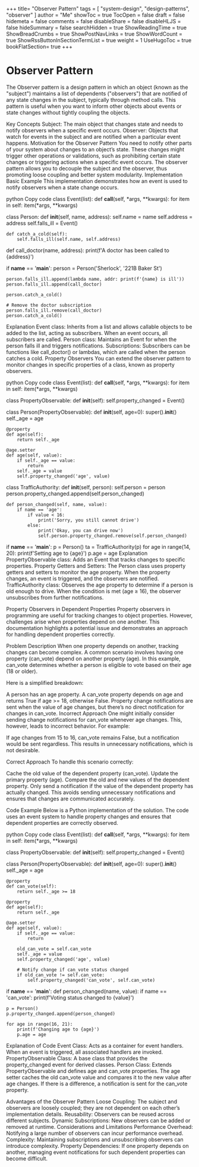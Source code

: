 +++
title= "Observer Pattern"
tags = [ "system-design",  "design-patterns", "observer" ]
author = "Me"
showToc = true
TocOpen = false
draft = false
hidemeta = false
comments = false
disableShare = false
disableHLJS = false
hideSummary = false
searchHidden = true
ShowReadingTime = true
ShowBreadCrumbs = true
ShowPostNavLinks = true
ShowWordCount = true
ShowRssButtonInSectionTermList = true
weight = 1
UseHugoToc = true
bookFlatSection= true
+++

# Observer Pattern

The Observer pattern is a design pattern in which an object (known as the "subject") maintains a list of dependents ("observers") that are notified of any state changes in the subject, typically through method calls. This pattern is useful when you want to inform other objects about events or state changes without tightly coupling the objects.

Key Concepts
Subject: The main object that changes state and needs to notify observers when a specific event occurs.
Observer: Objects that watch for events in the subject and are notified when a particular event happens.
Motivation for the Observer Pattern
You need to notify other parts of your system about changes to an object’s state.
These changes might trigger other operations or validations, such as prohibiting certain state changes or triggering actions when a specific event occurs.
The observer pattern allows you to decouple the subject and the observer, thus promoting loose coupling and better system modularity.
Implementation
Basic Example
This implementation demonstrates how an event is used to notify observers when a state change occurs.

python
Copy code
class Event(list):
    def __call__(self, *args, **kwargs):
        for item in self:
            item(*args, **kwargs)

class Person:
    def __init__(self, name, address):
        self.name = name
        self.address = address
        self.falls_ill = Event()

    def catch_a_cold(self):
        self.falls_ill(self.name, self.address)

def call_doctor(name, address):
    print(f'A doctor has been called to {address}')

if __name__ == '__main__':
    person = Person('Sherlock', '221B Baker St')
    
    person.falls_ill.append(lambda name, addr: print(f'{name} is ill'))
    person.falls_ill.append(call_doctor)

    person.catch_a_cold()

    # Remove the doctor subscription
    person.falls_ill.remove(call_doctor)
    person.catch_a_cold()
Explanation
Event class: Inherits from a list and allows callable objects to be added to the list, acting as subscribers. When an event occurs, all subscribers are called.
Person class: Maintains an Event for when the person falls ill and triggers notifications.
Subscriptions: Subscribers can be functions like call_doctor() or lambdas, which are called when the person catches a cold.
Property Observers
You can extend the observer pattern to monitor changes in specific properties of a class, known as property observers.

python
Copy code
class Event(list):
    def __call__(self, *args, **kwargs):
        for item in self:
            item(*args, **kwargs)

class PropertyObservable:
    def __init__(self):
        self.property_changed = Event()

class Person(PropertyObservable):
    def __init__(self, age=0):
        super().__init__()
        self._age = age

    @property
    def age(self):
        return self._age

    @age.setter
    def age(self, value):
        if self._age == value:
            return
        self._age = value
        self.property_changed('age', value)

class TrafficAuthority:
    def __init__(self, person):
        self.person = person
        person.property_changed.append(self.person_changed)

    def person_changed(self, name, value):
        if name == 'age':
            if value < 16:
                print('Sorry, you still cannot drive')
            else:
                print('Okay, you can drive now')
                self.person.property_changed.remove(self.person_changed)

if __name__ == '__main__':
    p = Person()
    ta = TrafficAuthority(p)
    for age in range(14, 20):
        print(f'Setting age to {age}')
        p.age = age
Explanation
PropertyObservable class: Adds an Event that tracks changes to specific properties.
Property Getters and Setters: The Person class uses property getters and setters to monitor the age property. When the property changes, an event is triggered, and the observers are notified.
TrafficAuthority class: Observes the age property to determine if a person is old enough to drive. When the condition is met (age ≥ 16), the observer unsubscribes from further notifications.

Property Observers in Dependent Properties
Property observers in programming are useful for tracking changes to object properties. However, challenges arise when properties depend on one another. This documentation highlights a potential issue and demonstrates an approach for handling dependent properties correctly.

Problem Description
When one property depends on another, tracking changes can become complex. A common scenario involves having one property (can_vote) depend on another property (age). In this example, can_vote determines whether a person is eligible to vote based on their age (18 or older).

Here is a simplified breakdown:

A person has an age property.
A can_vote property depends on age and returns True if age >= 18, otherwise False.
Property change notifications are sent when the value of age changes, but there’s no direct notification for changes in can_vote.
Incorrect Approach
One might initially consider sending change notifications for can_vote whenever age changes. This, however, leads to incorrect behavior. For example:

If age changes from 15 to 16, can_vote remains False, but a notification would be sent regardless.
This results in unnecessary notifications, which is not desirable.

Correct Approach
To handle this scenario correctly:

Cache the old value of the dependent property (can_vote).
Update the primary property (age).
Compare the old and new values of the dependent property.
Only send a notification if the value of the dependent property has actually changed.
This avoids sending unnecessary notifications and ensures that changes are communicated accurately.

Code Example
Below is a Python implementation of the solution. The code uses an event system to handle property changes and ensures that dependent properties are correctly observed.

python
Copy code
class Event(list):
    def __call__(self, *args, **kwargs):
        for item in self:
            item(*args, **kwargs)

class PropertyObservable:
    def __init__(self):
        self.property_changed = Event()

class Person(PropertyObservable):
    def __init__(self, age=0):
        super().__init__()
        self._age = age

    @property
    def can_vote(self):
        return self._age >= 18

    @property
    def age(self):
        return self._age

    @age.setter
    def age(self, value):
        if self._age == value:
            return

        old_can_vote = self.can_vote
        self._age = value
        self.property_changed('age', value)

        # Notify change if can_vote status changed
        if old_can_vote != self.can_vote:
            self.property_changed('can_vote', self.can_vote)

if __name__ == '__main__':
    def person_changed(name, value):
        if name == 'can_vote':
            print(f'Voting status changed to {value}')

    p = Person()
    p.property_changed.append(person_changed)

    for age in range(16, 21):
        print(f'Changing age to {age}')
        p.age = age
Explanation of Code
Event Class: Acts as a container for event handlers. When an event is triggered, all associated handlers are invoked.
PropertyObservable Class: A base class that provides the property_changed event for derived classes.
Person Class: Extends PropertyObservable and defines age and can_vote properties. The age setter caches the old can_vote value and compares it to the new value after age changes. If there is a difference, a notification is sent for the can_vote property.


Advantages of the Observer Pattern
Loose Coupling: The subject and observers are loosely coupled; they are not dependent on each other’s implementation details.
Reusability: Observers can be reused across different subjects.
Dynamic Subscriptions: New observers can be added or removed at runtime.
Considerations and Limitations
Performance Overhead: Notifying a large number of observers can incur performance overhead.
Complexity: Maintaining subscriptions and unsubscribing observers can introduce complexity.
Property Dependencies: If one property depends on another, managing event notifications for such dependent properties can become difficult.